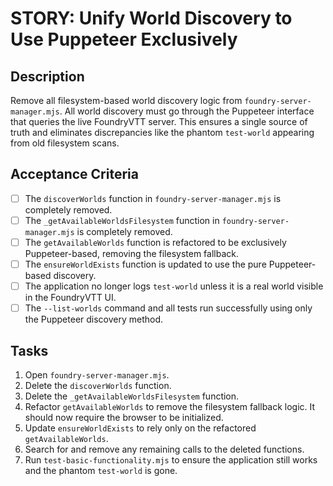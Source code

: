 # STORY: Unify World Discovery to Use Puppeteer Exclusively

## Description
Remove all filesystem-based world discovery logic from `foundry-server-manager.mjs`. All world discovery must go through the Puppeteer interface that queries the live FoundryVTT server. This ensures a single source of truth and eliminates discrepancies like the phantom `test-world` appearing from old filesystem scans.

## Acceptance Criteria
- [ ] The `discoverWorlds` function in `foundry-server-manager.mjs` is completely removed.
- [ ] The `_getAvailableWorldsFilesystem` function in `foundry-server-manager.mjs` is completely removed.
- [ ] The `getAvailableWorlds` function is refactored to be exclusively Puppeteer-based, removing the filesystem fallback.
- [ ] The `ensureWorldExists` function is updated to use the pure Puppeteer-based discovery.
- [ ] The application no longer logs `test-world` unless it is a real world visible in the FoundryVTT UI.
- [ ] The `--list-worlds` command and all tests run successfully using only the Puppeteer discovery method.

## Tasks
1.  Open `foundry-server-manager.mjs`.
2.  Delete the `discoverWorlds` function.
3.  Delete the `_getAvailableWorldsFilesystem` function.
4.  Refactor `getAvailableWorlds` to remove the filesystem fallback logic. It should now require the browser to be initialized.
5.  Update `ensureWorldExists` to rely only on the refactored `getAvailableWorlds`.
6.  Search for and remove any remaining calls to the deleted functions.
7.  Run `test-basic-functionality.mjs` to ensure the application still works and the phantom `test-world` is gone.
